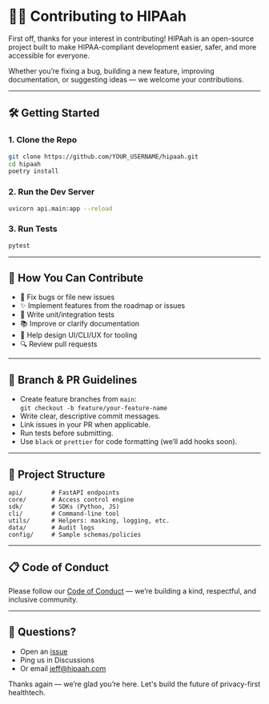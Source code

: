 # 🧑‍💻 Contributing to HIPAah

First off, thanks for your interest in contributing! HIPAah is an open-source project built to make HIPAA-compliant development easier, safer, and more accessible for everyone.

Whether you’re fixing a bug, building a new feature, improving documentation, or suggesting ideas — we welcome your contributions.

---

## 🛠️ Getting Started

### 1. Clone the Repo

```bash
git clone https://github.com/YOUR_USERNAME/hipaah.git
cd hipaah
poetry install
```

### 2. Run the Dev Server

```bash
uvicorn api.main:app --reload
```

### 3. Run Tests

```bash
pytest
```

---

## 🧩 How You Can Contribute

- 🔧 Fix bugs or file new issues
- ✨ Implement features from the roadmap or issues
- 🧪 Write unit/integration tests
- 📚 Improve or clarify documentation
- 🎨 Help design UI/CLI/UX for tooling
- 🔍 Review pull requests

---

## 🧃 Branch & PR Guidelines

- Create feature branches from `main`:  
  `git checkout -b feature/your-feature-name`
- Write clear, descriptive commit messages.
- Link issues in your PR when applicable.
- Run tests before submitting.
- Use `black` or `prettier` for code formatting (we’ll add hooks soon).

---

## 📁 Project Structure

```plaintext
api/        # FastAPI endpoints
core/       # Access control engine
sdk/        # SDKs (Python, JS)
cli/        # Command-line tool
utils/      # Helpers: masking, logging, etc.
data/       # Audit logs
config/     # Sample schemas/policies
```

---

## 📋 Code of Conduct

Please follow our [Code of Conduct](CODE_OF_CONDUCT.md) — we’re building a kind, respectful, and inclusive community.

---

## 💬 Questions?

- Open an [issue](https://github.com/YOUR_USERNAME/hipaah/issues)
- Ping us in Discussions
- Or email jeff@hipaah.com

Thanks again — we’re glad you’re here. Let's build the future of privacy-first healthtech.
